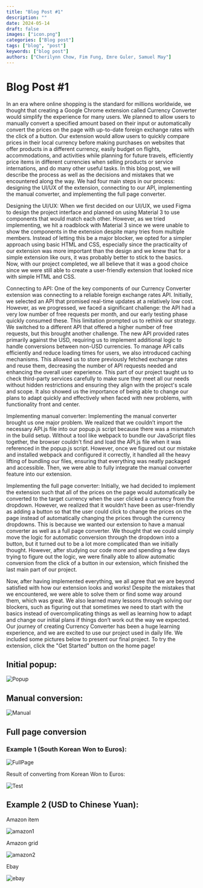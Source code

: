 ```yaml
---
title: "Blog Post #1"
description: ""
date: 2024-05-14
draft: false
images: ["icon.png"]
categories: ["Blog post"]
tags: ["blog", "post"]
keywords: ["blog post"]
authors: ["Cherilynn Chow, Fim Fung, Emre Guler, Samuel May"]
---
```


# Blog Post #1

In an era where online shopping is the standard for millions worldwide, we thought that creating a Google Chrome extension called Currency Converter would simplify the experience for many users. We planned to allow users to manually convert a specified amount based on their input or automatically convert the prices on the page with up-to-date foreign exchange rates with the click of a button. Our extension would allow users to quickly compare prices in their local currency before making purchases on websites that offer products in a different currency, easily budget on flights, accommodations, and activities while planning for future travels, efficiently price items in different currencies when selling products or service internations, and do many other useful tasks. In this blog post, we will describe the process as well as the decisions and mistakes that we encountered along the way. We had four main steps in our process: designing the UI/UX of the extension, connecting to our API, implementing the manual converter, and implementing the full page converter. 

Designing the UI/UX: When we first decided on our UI/UX, we used Figma to design the project interface and planned on using Material 3 to use components that would match each other. However, as we tried implementing, we hit a roadblock with Material 3 since we were unable to show the components in the extension despite many tries from multiple members. Instead of letting this be a major blocker, we opted for a simpler approach using basic HTML and CSS, especially since the practicality of our extension was more important than the design and we knew that for a simple extension like ours, it was probably better to stick to the basics. Now, with our project completed, we all believe that it was a good choice since we were still able to create a user-friendly extension that looked nice with simple HTML and CSS. 

Connecting to API: One of the key components of our Currency Converter extension was connecting to a reliable foreign exchange rates API. Initially, we selected an API that promised real-time updates at a relatively low cost. However, as we progressed, we faced a significant challenge: the API had a very low number of free requests per month, and our early testing phase quickly consumed these. This limitation prompted us to rethink our strategy. We switched to a different API that offered a higher number of free requests, but this brought another challenge. The new API provided rates primarily against the USD, requiring us to implement additional logic to handle conversions between non-USD currencies. To manage API calls efficiently and reduce loading times for users, we also introduced caching mechanisms. This allowed us to store previously fetched exchange rates and reuse them, decreasing the number of API requests needed and enhancing the overall user experience. This part of our project taught us to check third-party services carefully to make sure they meet all our needs without hidden restrictions and ensuring they align with the project's scale and scope. It also showed us the importance of being able to change our plans to adapt quickly and effectively when faced with new problems, with functionality front and center.

Implementing manual converter: Implementing the manual converter brought us one major problem. We realized that we couldn’t import the necessary API.js file into our popup.js script because there was a mismatch in the build setup. Without a tool like webpack to bundle our JavaScript files together, the browser couldn't find and load the API.js file when it was referenced in the popup.js script. However, once we figured out our mistake and installed webpack and configured it correctly, it handled all the heavy lifting of bundling our files, ensuring that everything was neatly packaged and accessible. Then, we were able to fully integrate the manual converter feature into our extension. 

Implementing the full page converter: Initially, we had decided to implement the extension such that all of the prices on the page would automatically be converted to the target currency when the user clicked a currency from the dropdown. However, we realized that it wouldn’t have been as user-friendly as adding a button so that the user could click to change the prices on the page instead of automatically changing the prices through the currency dropdowns. This is because we wanted our extension to have a manual converter as well as a full page converter.  We thought that we could simply move the logic for automatic conversion through the dropdown into a button, but it turned out to be a lot more complicated than we initially thought. However, after studying our code more and spending a few days trying to figure out the logic, we were finally able to allow automatic conversion from the click of a button in our extension, which finished the last main part of our project.

Now, after having implemented everything, we all agree that we are beyond satisfied with how our extension looks and works! Despite the mistakes that we encountered, we were able to solve them or find some way around them, which was great. We also learned many lessons through solving our blockers, such as figuring out that sometimes we need to start with the basics instead of overcomplicating things as well as learning how to adapt and change our initial plans if things don’t work out the way we expected. Our journey of creating Currency Converter has been a huge learning experience, and we are excited to use our project used in daily life. We included some pictures below to present our final project. To try the extension, click the "Get Started" button on the home page!

## Initial popup:

![Popup](initial.png)

## Manual conversion: 

![Manual](manual.png)

## Full page conversion 

### Example 1 (South Korean Won to Euros):

![FullPage](fullPage.png)

Result of converting from Korean Won to Euros:

![Test](test.png)

## Example 2 (USD to Chinese Yuan): 

Amazon item

![amazon1](amazon1.png)

Amazon grid

![amazon2](amazon2.png)

Ebay

![ebay](ebay.png)